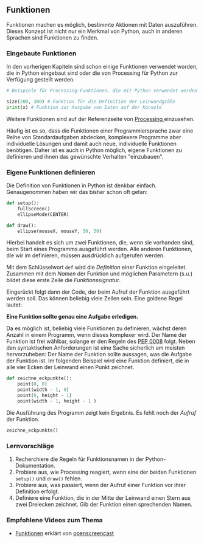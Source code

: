 ## Funktionen


Funktionen machen es möglich, bestimmte Aktionen mit Daten auszuführen. Dieses Konzept ist nicht nur ein Merkmal von Python, auch in anderen Sprachen sind Funktionen zu finden.

### Eingebaute Funktionen

In den vorherigen Kapiteln sind schon einige Funktionen verwendet worden, die in Python eingebaut sind oder die von Processing für Python zur Verfügung gestellt werden.

```python
# Beispiele für Processing-Funktionen, die mit Python verwendet werden können.

size(200, 300) # Funktion für die Definition der Leinwandgröße
print(x) # Funktion zur Ausgabe von Daten auf der Konsole
```

Weitere Funktionen sind auf der Referenzseite von [Processing ](http://py.processing.org/reference) einzusehen.

Häufig ist es so, dass die Funktionen einer Programmiersprache zwar eine Reihe von Standardaufgaben abdecken, komplexere Programme aber individuelle Lösungen und damit auch neue, individuelle Funktionen benötigen. Daher ist es auch in Python möglich, eigene Funktionen zu definieren und ihnen das gewünschte Verhalten "einzubauen".


### Eigene Funktionen definieren

Die Definition von Funktionen in Python ist denkbar einfach. Genaugenommen haben wir das bisher schon oft getan:

```python
def setup():
    fullScreen()
    ellipseMode(CENTER)

def draw():
    ellipse(mouseX, mouseY, 50, 50)
```

Hierbei handelt es sich um zwei Funktionen, die, wenn sie vorhanden sind, beim Start eines Programms ausgeführt werden. Alle anderen Funktionen, die wir im definieren, müssen ausdrücklich aufgerufen werden.

Mit dem Schlüsselwort `def` wird die *Definition* einer Funktion eingeleitet. Zusammen mit dem *Namen* der Funktion und möglichen Parametern (s.u.) bildet diese erste Zeile die *Funktionssignatur*. 

Eingerückt folgt dann der Code, der beim Aufruf der Funktion ausgeführt werden soll. Das können beliebig viele Zeilen sein. Eine goldene Regel lautet:

**Eine Funktion sollte genau eine Aufgabe erledigen.**

Da es möglich ist, beliebig viele Funktionen zu definieren, wächst deren Anzahl in einem Programm, wenn dieses komplexer wird. Der Name der Funktion ist frei wählbar, solange er den Regeln des [PEP 0008](https://www.python.org/dev/peps/pep-0008/#function-names) folgt. Neben den syntaktischen Anforderungen ist eine Sache sicherlich am meisten hervorzuheben: Der Name der Funktion sollte aussagen, was die Aufgabe der Funktion ist. Im folgenden Beispiel wird eine Funktion definiert, die in alle vier Ecken der Leinwand einen Punkt zeichnet.

```python
def zeichne_eckpunkte():
    point(0, 0)
    point(width - 1, 0)
    point(0, height - 1)
    point(width - 1, height - 1 )
```

Die Ausführung des Programm zeigt kein Ergebnis. Es fehlt noch der *Aufruf* der Funktion.

```python
zeichne_eckpunkte()
```

### Lernvorschläge

1. Recherchiere die Regeln für Funktionsnamen in der Python-Dokumentation.
2. Probiere aus, wie Processing reagiert, wenn eine der beiden Funktionen `setup()` und `draw()` fehlen.
3. Probiere aus, was passiert, wenn der Aufruf einer Funktion vor ihrer Definition erfolgt.
2. Definiere eine Funktion, die in der Mitte der Leinwand einen Stern aus zwei Dreiecken zeichnet. Gib der Funktion einen sprechenden Namen.

### Empfohlene Videos zum Thema

* [Funktionen](https://www.youtube.com/watch?v=Uzb_ajpcMUo&feature=youtu.be&list=PLD20BEE125C1FC7B1) erklärt von [openscreencast](https://www.youtube.com/channel/UC_oJHQiMx9dNkbt2Wz9nicQ)